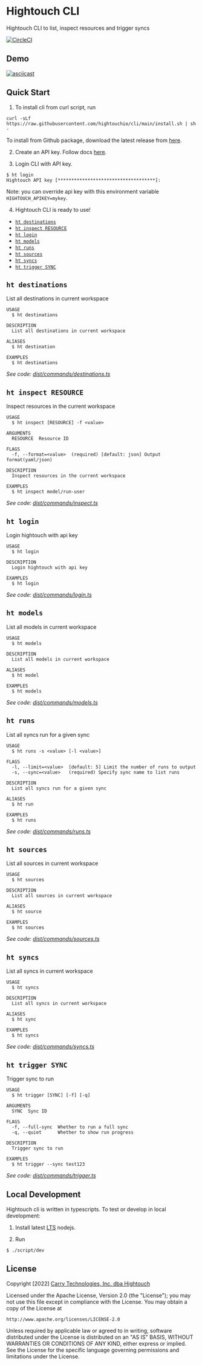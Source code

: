 # Hightouch CLI

Hightouch CLI to list, inspect resources and trigger syncs

[![CircleCI](https://circleci.com/gh/hightouchio/cli/tree/main.svg?style=shield)](https://circleci.com/gh/hightouchio/cli/tree/main)

## Demo

[![asciicast](https://asciinema.org/a/kFXceRxY6hPTlCz4YeRHv6hGt.svg)](https://asciinema.org/a/kFXceRxY6hPTlCz4YeRHv6hGt)

## Quick Start

1. To install cli from curl script, run 

```shell
curl -sLf https://raw.githubusercontent.com/hightouchio/cli/main/install.sh | sh -
```

To install from Github package, download the latest release from [here](https://github.com/hightouchio/cli/releases).

2. Create an API key. Follow docs [here](https://hightouch.io/docs/integrations/api/#authorization).

3. Login CLI with API key.

```shell
$ ht login
Hightouch API key [************************************]:
```

Note: you can override api key with this environment variable `HIGHTOUCH_APIKEY=mykey`.

4. Hightouch CLI is ready to use!

<!-- usagestop -->
<!-- commands -->
* [`ht destinations`](#ht-destinations)
* [`ht inspect RESOURCE`](#ht-inspect-resource)
* [`ht login`](#ht-login)
* [`ht models`](#ht-models)
* [`ht runs`](#ht-runs)
* [`ht sources`](#ht-sources)
* [`ht syncs`](#ht-syncs)
* [`ht trigger SYNC`](#ht-trigger-sync)

## `ht destinations`

List all destinations in current workspace

```
USAGE
  $ ht destinations

DESCRIPTION
  List all destinations in current workspace

ALIASES
  $ ht destination

EXAMPLES
  $ ht destinations
```

_See code: [dist/commands/destinations.ts](https://github.com/hightouchio/cli/blob/v0.1.0/dist/commands/destinations.ts)_

## `ht inspect RESOURCE`

Inspect resources in the current workspace

```
USAGE
  $ ht inspect [RESOURCE] -f <value>

ARGUMENTS
  RESOURCE  Resource ID

FLAGS
  -f, --format=<value>  (required) [default: json] Output format(yaml/json)

DESCRIPTION
  Inspect resources in the current workspace

EXAMPLES
  $ ht inspect model/run-user
```

_See code: [dist/commands/inspect.ts](https://github.com/hightouchio/cli/blob/v0.1.0/dist/commands/inspect.ts)_

## `ht login`

Login hightouch with api key

```
USAGE
  $ ht login

DESCRIPTION
  Login hightouch with api key

EXAMPLES
  $ ht login
```

_See code: [dist/commands/login.ts](https://github.com/hightouchio/cli/blob/v0.1.0/dist/commands/login.ts)_

## `ht models`

List all models in current workspace

```
USAGE
  $ ht models

DESCRIPTION
  List all models in current workspace

ALIASES
  $ ht model

EXAMPLES
  $ ht models
```

_See code: [dist/commands/models.ts](https://github.com/hightouchio/cli/blob/v0.1.0/dist/commands/models.ts)_

## `ht runs`

List all syncs run for a given sync

```
USAGE
  $ ht runs -s <value> [-l <value>]

FLAGS
  -l, --limit=<value>  [default: 5] Limit the number of runs to output
  -s, --sync=<value>   (required) Specify sync name to list runs

DESCRIPTION
  List all syncs run for a given sync

ALIASES
  $ ht run

EXAMPLES
  $ ht runs
```

_See code: [dist/commands/runs.ts](https://github.com/hightouchio/cli/blob/v0.1.0/dist/commands/runs.ts)_

## `ht sources`

List all sources in current workspace

```
USAGE
  $ ht sources

DESCRIPTION
  List all sources in current workspace

ALIASES
  $ ht source

EXAMPLES
  $ ht sources
```

_See code: [dist/commands/sources.ts](https://github.com/hightouchio/cli/blob/v0.1.0/dist/commands/sources.ts)_

## `ht syncs`

List all syncs in current workspace

```
USAGE
  $ ht syncs

DESCRIPTION
  List all syncs in current workspace

ALIASES
  $ ht sync

EXAMPLES
  $ ht syncs
```

_See code: [dist/commands/syncs.ts](https://github.com/hightouchio/cli/blob/v0.1.0/dist/commands/syncs.ts)_

## `ht trigger SYNC`

Trigger sync to run

```
USAGE
  $ ht trigger [SYNC] [-f] [-q]

ARGUMENTS
  SYNC  Sync ID

FLAGS
  -f, --full-sync  Whether to run a full sync
  -q, --quiet      Whether to show run progress

DESCRIPTION
  Trigger sync to run

EXAMPLES
  $ ht trigger --sync test123
```

_See code: [dist/commands/trigger.ts](https://github.com/hightouchio/cli/blob/v0.1.0/dist/commands/trigger.ts)_
<!-- commandsstop -->

## Local Development

Hightouch cli is written in typescripts. To test or develop in local development:

1. Install latest [LTS](https://nodejs.org/en/download/) nodejs.

2. Run
```shell
$ ./script/dev
```

## License

Copyright [2022] [Carry Technologies, Inc. dba Hightouch](https://hightouch.io/)

Licensed under the Apache License, Version 2.0 (the "License");
you may not use this file except in compliance with the License.
You may obtain a copy of the License at

    http://www.apache.org/licenses/LICENSE-2.0

Unless required by applicable law or agreed to in writing, software
distributed under the License is distributed on an "AS IS" BASIS,
WITHOUT WARRANTIES OR CONDITIONS OF ANY KIND, either express or implied.
See the License for the specific language governing permissions and
limitations under the License.
